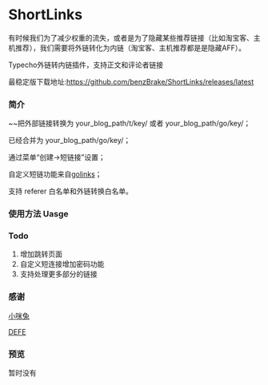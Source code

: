 # ShortLinks
有时候我们为了减少权重的流失，或者是为了隐藏某些推荐链接（比如淘宝客、主机推荐），我们需要将外链转化为内链（淘宝客、主机推荐都是是隐藏AFF）。

Typecho外链转内链插件，支持正文和评论者链接

最稳定版下载地址:https://github.com/benzBrake/ShortLinks/releases/latest
### 简介
~~把外部链接转换为 your_blog_path/t/key/ 或者 your_blog_path/go/key/；

已经合并为 your_blog_path/go/key/；

通过菜单“创建->短链接”设置；

自定义短链功能来自[golinks](http://defe.me/prg/429.html "golinks")；

支持 referer 白名单和外链转换白名单。
### 使用方法 Uasge
### Todo

1. 增加跳转页面
2. 自定义短连接增加密码功能
3. 支持处理更多部分的链接

### 感谢
[小咪兔](http://forum.typecho.org/viewtopic.php?t=5576 "小咪兔")

[DEFE](http://defe.me/prg/429.html "golinks")

### 预览
暂时没有
